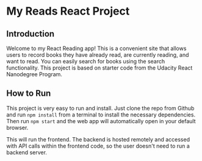 # My Reads React Project

## Introduction

Welcome to my React Reading app! This is a convenient 
site that allows users to record books they have already read, are 
currently reading, and want to read. You can easily search for books
using the search functionality. This project is based on starter code
from the Udacity React Nanodegree Program.

## How to Run

This project is very easy to run and install. Just clone the repo 
from Github and run `npm install` from a terminal to install the necessary
dependencies. Then run  `npm start` and the web app will automatically
open in your default browser. 

This will run the frontend. The backend is hosted remotely and accessed
with API calls within the frontend code, so the user doesn't need to 
run a backend server. 

